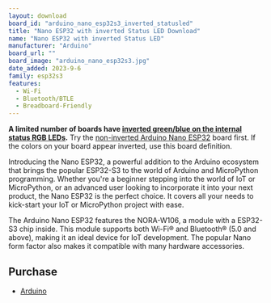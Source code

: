```yaml
---
layout: download
board_id: "arduino_nano_esp32s3_inverted_statusled"
title: "Nano ESP32 with inverted Status LED Download"
name: "Nano ESP32 with inverted Status LED"
manufacturer: "Arduino"
board_url: ""
board_image: "arduino_nano_esp32s3.jpg"
date_added: 2023-9-6
family: esp32s3
features:
  - Wi-Fi
  - Bluetooth/BTLE
  - Breadboard-Friendly
---
```


**A limited number of boards have [inverted green/blue on the internal status RGB LEDs](https://support.arduino.cc/hc/en-us/articles/9589073738012-About-Nano-ESP32-boards-with-inverted-green-and-blue-pins).** Try the [non-inverted Arduino Nano ESP32](arduino_nano_esp32s3) board first. If the colors on your board appear inverted, use this board definition.

Introducing the Nano ESP32, a powerful addition to the Arduino ecosystem that brings the popular ESP32-S3 to the world of Arduino and MicroPython programming. Whether you're a beginner stepping into the world of IoT or MicroPython, or an advanced user looking to incorporate it into your next product, the Nano ESP32 is the perfect choice. It covers all your needs to kick-start your IoT or MicroPython project with ease.

The Arduino Nano ESP32 features the NORA-W106, a module with a ESP32-S3 chip inside. This module supports both Wi-Fi® and Bluetooth® (5.0 and above), making it an ideal device for IoT development. The popular Nano form factor also makes it compatible with many hardware accessories.

## Purchase
* [Arduino](https://store.arduino.cc/pages/nano-esp32)

